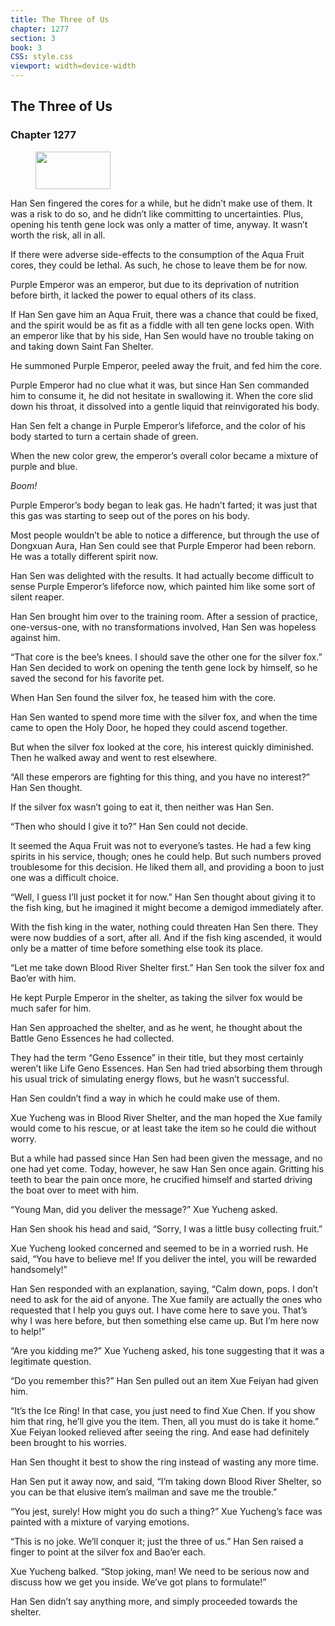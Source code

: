 ```yaml
---
title: The Three of Us
chapter: 1277
section: 3
book: 3
CSS: style.css
viewport: width=device-width
---
```


## The Three of Us

### Chapter 1277

<figure>
	<img src="../Images/gem.gif" alt="" id="gem" width="120" height="60" />
</figure>

Han Sen fingered the cores for a while, but he didn’t make use of them. It was a risk to do so, and he didn’t like committing to uncertainties. Plus, opening his tenth gene lock was only a matter of time, anyway. It wasn’t worth the risk, all in all.

If there were adverse side-effects to the consumption of the Aqua Fruit cores, they could be lethal. As such, he chose to leave them be for now.

Purple Emperor was an emperor, but due to its deprivation of nutrition before birth, it lacked the power to equal others of its class.

If Han Sen gave him an Aqua Fruit, there was a chance that could be fixed, and the spirit would be as fit as a fiddle with all ten gene locks open. With an emperor like that by his side, Han Sen would have no trouble taking on and taking down Saint Fan Shelter.

He summoned Purple Emperor, peeled away the fruit, and fed him the core.

Purple Emperor had no clue what it was, but since Han Sen commanded him to consume it, he did not hesitate in swallowing it. When the core slid down his throat, it dissolved into a gentle liquid that reinvigorated his body.

Han Sen felt a change in Purple Emperor’s lifeforce, and the color of his body started to turn a certain shade of green.

When the new color grew, the emperor’s overall color became a mixture of purple and blue.

*Boom!*

Purple Emperor’s body began to leak gas. He hadn’t farted; it was just that this gas was starting to seep out of the pores on his body.

Most people wouldn’t be able to notice a difference, but through the use of Dongxuan Aura, Han Sen could see that Purple Emperor had been reborn. He was a totally different spirit now.

Han Sen was delighted with the results. It had actually become difficult to sense Purple Emperor’s lifeforce now, which painted him like some sort of silent reaper.

Han Sen brought him over to the training room. After a session of practice, one-versus-one, with no transformations involved, Han Sen was hopeless against him.

“That core is the bee’s knees. I should save the other one for the silver fox.” Han Sen decided to work on opening the tenth gene lock by himself, so he saved the second for his favorite pet.

When Han Sen found the silver fox, he teased him with the core.

Han Sen wanted to spend more time with the silver fox, and when the time came to open the Holy Door, he hoped they could ascend together.

But when the silver fox looked at the core, his interest quickly diminished. Then he walked away and went to rest elsewhere.

“All these emperors are fighting for this thing, and you have no interest?” Han Sen thought.

If the silver fox wasn’t going to eat it, then neither was Han Sen.

“Then who should I give it to?” Han Sen could not decide.

It seemed the Aqua Fruit was not to everyone’s tastes. He had a few king spirits in his service, though; ones he could help. But such numbers proved troublesome for this decision. He liked them all, and providing a boon to just one was a difficult choice.

“Well, I guess I’ll just pocket it for now.” Han Sen thought about giving it to the fish king, but he imagined it might become a demigod immediately after.

With the fish king in the water, nothing could threaten Han Sen there. They were now buddies of a sort, after all. And if the fish king ascended, it would only be a matter of time before something else took its place.

“Let me take down Blood River Shelter first.” Han Sen took the silver fox and Bao’er with him.

He kept Purple Emperor in the shelter, as taking the silver fox would be much safer for him.

Han Sen approached the shelter, and as he went, he thought about the Battle Geno Essences he had collected.

They had the term “Geno Essence” in their title, but they most certainly weren’t like Life Geno Essences. Han Sen had tried absorbing them through his usual trick of simulating energy flows, but he wasn’t successful.

Han Sen couldn’t find a way in which he could make use of them.

Xue Yucheng was in Blood River Shelter, and the man hoped the Xue family would come to his rescue, or at least take the item so he could die without worry.

But a while had passed since Han Sen had been given the message, and no one had yet come. Today, however, he saw Han Sen once again. Gritting his teeth to bear the pain once more, he crucified himself and started driving the boat over to meet with him.

“Young Man, did you deliver the message?” Xue Yucheng asked.

Han Sen shook his head and said, “Sorry, I was a little busy collecting fruit.”

Xue Yucheng looked concerned and seemed to be in a worried rush. He said, “You have to believe me! If you deliver the intel, you will be rewarded handsomely!”

Han Sen responded with an explanation, saying, “Calm down, pops. I don’t need to ask for the aid of anyone. The Xue family are actually the ones who requested that I help you guys out. I have come here to save you. That’s why I was here before, but then something else came up. But I’m here now to help!”

“Are you kidding me?” Xue Yucheng asked, his tone suggesting that it was a legitimate question.

“Do you remember this?” Han Sen pulled out an item Xue Feiyan had given him.

“It’s the Ice Ring! In that case, you just need to find Xue Chen. If you show him that ring, he’ll give you the item. Then, all you must do is take it home.” Xue Feiyan looked relieved after seeing the ring. And ease had definitely been brought to his worries.

Han Sen thought it best to show the ring instead of wasting any more time.

Han Sen put it away now, and said, “I’m taking down Blood River Shelter, so you can be that elusive item’s mailman and save me the trouble.”

“You jest, surely! How might you do such a thing?” Xue Yucheng’s face was painted with a mixture of varying emotions.

“This is no joke. We’ll conquer it; just the three of us.” Han Sen raised a finger to point at the silver fox and Bao’er each.

Xue Yucheng balked. “Stop joking, man! We need to be serious now and discuss how we get you inside. We’ve got plans to formulate!”

Han Sen didn’t say anything more, and simply proceeded towards the shelter.